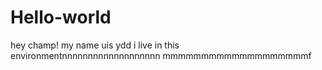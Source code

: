 # Hello-world

hey champ!
my name uis ydd i live in this environmentnnnnnnnnnnnnnnnnnnn
mmmmmmmmmmmmmmmmmmmf

